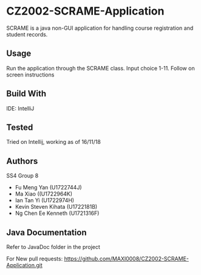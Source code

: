 # CZ2002-SCRAME-Application
SCRAME is a java non-GUI application for handling course registration and student records.

## Usage
Run the application through the SCRAME class.
Input choice 1-11.
Follow on screen instructions

## Build With
IDE: IntelliJ

## Tested
Tried on Intellij, working as of 16/11/18

## Authors
SS4 Group 8

- Fu Meng Yan (U1722744J)
- Ma Xiao ((U1722964K)
- Ian Tan Yi (U1722974H)
- Kevin Steven Kihata (U1722181B)
- Ng Chen Ee Kenneth (U1721316F)

## Java Documentation
Refer to JavaDoc folder in the project

For New pull requests:
https://github.com/MAXI0008/CZ2002-SCRAME-Application.git
